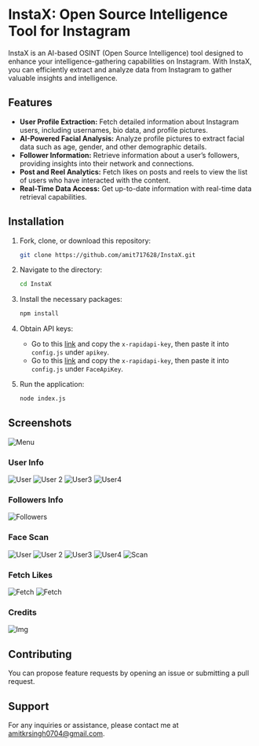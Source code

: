 # InstaX: Open Source Intelligence Tool for Instagram

InstaX is an AI-based OSINT (Open Source Intelligence) tool designed to enhance your intelligence-gathering capabilities on Instagram. With InstaX, you can efficiently extract and analyze data from Instagram to gather valuable insights and intelligence.

## Features

- **User Profile Extraction:** Fetch detailed information about Instagram users, including usernames, bio data, and profile pictures.
- **AI-Powered Facial Analysis:** Analyze profile pictures to extract facial data such as age, gender, and other demographic details.
- **Follower Information:** Retrieve information about a user’s followers, providing insights into their network and connections.
- **Post and Reel Analytics:** Fetch likes on posts and reels to view the list of users who have interacted with the content.
- **Real-Time Data Access:** Get up-to-date information with real-time data retrieval capabilities.

## Installation

1. Fork, clone, or download this repository:

    ```bash
    git clone https://github.com/amit717628/InstaX.git
    ```

2. Navigate to the directory:

    ```bash
    cd InstaX
    ```

3. Install the necessary packages:

    ```bash
    npm install
    ```

4. Obtain API keys:
   - Go to this [link](https://rapidapi.com/social-api1-instagram/api/Instagram%20Scraper%20API) and copy the `x-rapidapi-key`, then paste it into `config.js` under `apikey`.
   - Go to this [link](https://rapidapi.com/ai-engine-ai-engine-default/api/faceanalyzer-ai/playground/apiendpoint_0d5ac829-2fe2-47ea-9d66-1c172999dcb7) and copy the `x-rapidapi-key`, then paste it into `config.js` under `FaceApiKey`.

5. Run the application:

    ```bash
    node index.js
    ```

## Screenshots

![Menu](https://i.ibb.co/wygF4JT/Screenshot-2024-08-07-at-12-52-08-AM.png)

### User Info

![User](https://i.ibb.co/sVj5qgx/Screenshot-2024-08-07-at-1-10-22-AM.png)
![User 2](https://i.ibb.co/G7N7ygk/Screenshot-2024-08-07-at-1-11-34-AM.png)
![User3](https://i.ibb.co/pvnpcTd/Screenshot-2024-08-07-at-1-12-51-AM.png)
![User4](https://i.ibb.co/rfLpJRf/Screenshot-2024-08-07-at-1-13-00-AM.png)

### Followers Info
![Followers](https://i.ibb.co/NZ5wgKw/Screenshot-2024-08-07-at-1-15-44-AM.png)

### Face Scan
![User](https://i.ibb.co/sVj5qgx/Screenshot-2024-08-07-at-1-10-22-AM.png)
![User 2](https://i.ibb.co/G7N7ygk/Screenshot-2024-08-07-at-1-11-34-AM.png)
![User3](https://i.ibb.co/pvnpcTd/Screenshot-2024-08-07-at-1-12-51-AM.png)
![User4](https://i.ibb.co/rfLpJRf/Screenshot-2024-08-07-at-1-13-00-AM.png)
![Scan](https://i.ibb.co/x1m60B6/Screenshot-2024-08-07-at-1-18-14-AM.png)

### Fetch Likes
![Fetch](https://i.ibb.co/SVXqSnQ/Screenshot-2024-08-07-at-1-21-41-AM.png)
![Fetch](https://i.ibb.co/fXHH6XJ/Screenshot-2024-08-07-at-1-20-43-AM.png)

### Credits
![Img](https://i.ibb.co/j8k9tq2/Screenshot-2024-08-07-at-1-23-10-AM.png)

## Contributing

You can propose feature requests by opening an issue or submitting a pull request.

## Support

For any inquiries or assistance, please contact me at amitkrsingh0704@gmail.com.
